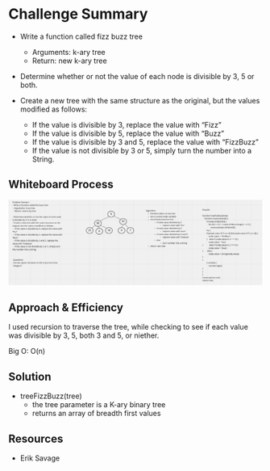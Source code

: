 # Challenge Summary

- Write a function called fizz buzz tree
  - Arguments: k-ary tree
  - Return: new k-ary tree

- Determine whether or not the value of each node is divisible by 3, 5 or both.
- Create a new tree with the same structure as the original, but the values modified as follows:
  - If the value is divisible by 3, replace the value with “Fizz”
  - If the value is divisible by 5, replace the value with “Buzz”
  - If the value is divisible by 3 and 5, replace the value with “FizzBuzz”
  - If the value is not divisible by 3 or 5, simply turn the number into a String.

## Whiteboard Process

![tree-fizzbuzz-whiteboard](tree-fizzbuzz-whiteboard.png)

## Approach & Efficiency

I used recursion to traverse the tree, while checking to see if each value was divisible by 3, 5, both 3 and 5, or niether.

Big O: O(n)

## Solution

- treeFizzBuzz(tree)
  - the tree parameter is a K-ary binary tree
  - returns an array of breadth first values

## Resources

- Erik Savage

